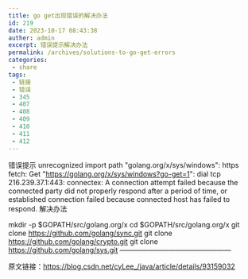 ```yaml
---
title: go get出现错误的解决办法
id: 219
date: 2023-10-17 08:43:38
auther: admin
excerpt: 错误提示解决办法
permalink: /archives/solutions-to-go-get-errors
categories:
 - share
tags: 
 - 链接
 - 错误
 - 345
 - 407
 - 408
 - 409
 - 410
 - 411
 - 412
---
```


错误提示
unrecognized import path "golang.org/x/sys/windows": https fetch: Get "https://golang.org/x/sys/windows?go-get=1": dial tcp 216.239.37.1:443: connectex: A connection attempt failed because the connected party did not properly respond after a period of time, or established connection failed because connected host has failed to respond.
解决办法

mkdir -p $GOPATH/src/golang.org/x
cd $GOPATH/src/golang.org/x
git clone https://github.com/golang/sync.git
git clone https://github.com/golang/crypto.git
git clone https://github.com/golang/sys.git
————————————————

原文链接：https://blog.csdn.net/cyLee_/java/article/details/93159032